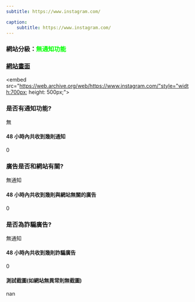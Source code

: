 ```yaml
---
subtitle: https://www.instagram.com/

caption:
	subtitle: https://www.instagram.com/
---
```


<h3>網站分級：<font color="#00FF00">無通知功能</font></h3>

### [網站畫面](https://www.instagram.com/)
<embed src="https://web.archive.org/web/https://www.instagram.com/"style="width:700px; height: 500px;">

### 是否有通知功能?
無

#### 48 小時內共收到幾則通知
0

### 廣告是否和網站有關?
無通知

#### 48 小時內共收到幾則與網站無關的廣告
0

### 是否為詐騙廣告?
無通知

#### 48 小時內共收到幾則詐騙廣告
0

#### 測試截圖(如網站無異常則無截圖)
nan

